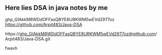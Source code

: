 ## **Here lies DSA in java notes by me**



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
https://github.com/Arpit483/Java-DSA


https://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@github.com/Arpit483/Java-DSA.git


fwavh